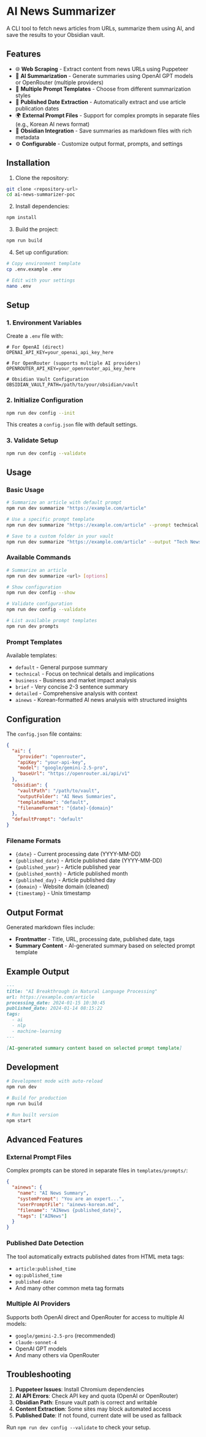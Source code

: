 # AI News Summarizer

A CLI tool to fetch news articles from URLs, summarize them using AI, and save the results to your Obsidian vault.

## Features

- 🌐 **Web Scraping** - Extract content from news URLs using Puppeteer
- 🤖 **AI Summarization** - Generate summaries using OpenAI GPT models or OpenRouter (multiple providers)
- 📝 **Multiple Prompt Templates** - Choose from different summarization styles
- 📅 **Published Date Extraction** - Automatically extract and use article publication dates
- 🌍 **External Prompt Files** - Support for complex prompts in separate files (e.g., Korean AI news format)
- 📁 **Obsidian Integration** - Save summaries as markdown files with rich metadata
- ⚙️ **Configurable** - Customize output format, prompts, and settings

## Installation

1. Clone the repository:
```bash
git clone <repository-url>
cd ai-news-summarizer-poc
```

2. Install dependencies:
```bash
npm install
```

3. Build the project:
```bash
npm run build
```

4. Set up configuration:
```bash
# Copy environment template
cp .env.example .env

# Edit with your settings
nano .env
```

## Setup

### 1. Environment Variables

Create a `.env` file with:

```env
# For OpenAI (direct)
OPENAI_API_KEY=your_openai_api_key_here

# For OpenRouter (supports multiple AI providers)
OPENROUTER_API_KEY=your_openrouter_api_key_here

# Obsidian Vault Configuration
OBSIDIAN_VAULT_PATH=/path/to/your/obsidian/vault
```

### 2. Initialize Configuration

```bash
npm run dev config --init
```

This creates a `config.json` file with default settings.

### 3. Validate Setup

```bash
npm run dev config --validate
```

## Usage

### Basic Usage

```bash
# Summarize an article with default prompt
npm run dev summarize "https://example.com/article"

# Use a specific prompt template
npm run dev summarize "https://example.com/article" --prompt technical

# Save to a custom folder in your vault
npm run dev summarize "https://example.com/article" --output "Tech News"
```

### Available Commands

```bash
# Summarize an article
npm run dev summarize <url> [options]

# Show configuration
npm run dev config --show

# Validate configuration  
npm run dev config --validate

# List available prompt templates
npm run dev prompts
```

### Prompt Templates

Available templates:
- `default` - General purpose summary
- `technical` - Focus on technical details and implications
- `business` - Business and market impact analysis
- `brief` - Very concise 2-3 sentence summary
- `detailed` - Comprehensive analysis with context
- `ainews` - Korean-formatted AI news analysis with structured insights

## Configuration

The `config.json` file contains:

```json
{
  "ai": {
    "provider": "openrouter",
    "apiKey": "your-api-key",
    "model": "google/gemini-2.5-pro",
    "baseUrl": "https://openrouter.ai/api/v1"
  },
  "obsidian": {
    "vaultPath": "/path/to/vault",
    "outputFolder": "AI News Summaries",
    "templateName": "default",
    "filenameFormat": "{date}-{domain}"
  },
  "defaultPrompt": "default"
}
```

### Filename Formats

- `{date}` - Current processing date (YYYY-MM-DD)
- `{published_date}` - Article published date (YYYY-MM-DD)
- `{published_year}` - Article published year
- `{published_month}` - Article published month
- `{published_day}` - Article published day
- `{domain}` - Website domain (cleaned)
- `{timestamp}` - Unix timestamp

## Output Format

Generated markdown files include:

- **Frontmatter** - Title, URL, processing date, published date, tags
- **Summary Content** - AI-generated summary based on selected prompt template

## Example Output

```markdown
---
title: "AI Breakthrough in Natural Language Processing"
url: https://example.com/article
processing_date: 2024-01-15 10:30:45
published_date: 2024-01-14 08:15:22
tags:
  - ai
  - nlp
  - machine-learning
---

[AI-generated summary content based on selected prompt template]
```

## Development

```bash
# Development mode with auto-reload
npm run dev

# Build for production
npm run build

# Run built version
npm start
```

## Advanced Features

### External Prompt Files

Complex prompts can be stored in separate files in `templates/prompts/`:

```json
{
  "ainews": {
    "name": "AI News Summary",
    "systemPrompt": "You are an expert...",
    "userPromptFile": "ainews-korean.md",
    "filename": "AINews {published_date}",
    "tags": ["AINews"]
  }
}
```

### Published Date Detection

The tool automatically extracts published dates from HTML meta tags:
- `article:published_time`
- `og:published_time` 
- `published-date`
- And many other common meta tag formats

### Multiple AI Providers

Supports both OpenAI direct and OpenRouter for access to multiple AI models:
- `google/gemini-2.5-pro` (recommended)
- `claude-sonnet-4`
- OpenAI GPT models
- And many others via OpenRouter

## Troubleshooting

1. **Puppeteer Issues**: Install Chromium dependencies
2. **AI API Errors**: Check API key and quota (OpenAI or OpenRouter)
3. **Obsidian Path**: Ensure vault path is correct and writable
4. **Content Extraction**: Some sites may block automated access
5. **Published Date**: If not found, current date will be used as fallback

Run `npm run dev config --validate` to check your setup.